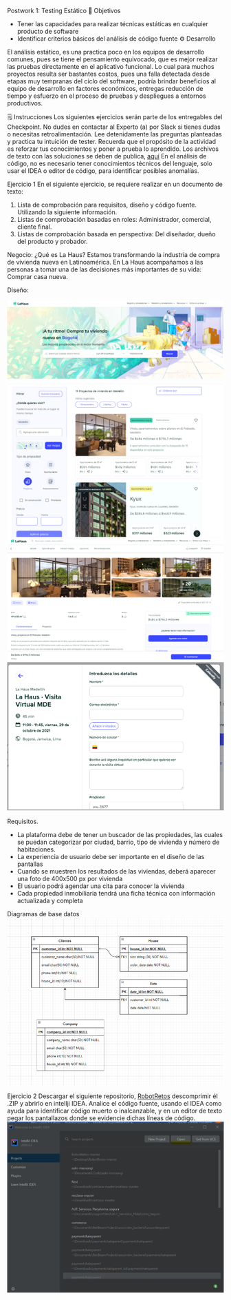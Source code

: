Postwork 1: Testing Estático
🎯 Objetivos
-	Tener las capacidades para realizar técnicas estáticas en cualquier producto de software
-	Identificar criterios básicos del análisis de código fuente
⚙ Desarrollo

El análisis estático, es una practica poco en los equipos de desarrollo comunes, pues se tiene el pensamiento equivocado, que es mejor realizar las pruebas directamente en el aplicativo funcional. 
Lo cual para muchos proyectos resulta ser bastantes costos, pues una falla detectada desde etapas muy tempranas del ciclo del software, podría brindar beneficios al equipo de desarrollo en factores económicos, entregas reducción de tiempo y esfuerzo en el proceso de pruebas y despliegues a entornos productivos.

🗒️ Instrucciones
Los siguientes ejercicios serán parte de los entregables del Checkpoint. No dudes en contactar al Experto (a) por Slack si tienes dudas o necesitas retroalimentación.
Lee detenidamente las preguntas planteadas y practica tu intuición de tester.
Recuerda que el propósito de la actividad es reforzar tus conocimientos y poner a prueba lo aprendido.
Los archivos de texto con las soluciones se deben de publica, [aquí](./Solucion)
En el análisis de código, no es necesario tener conocimientos técnicos del lenguaje, solo usar el IDEA o editor de código, para identificar posibles anomalías. 

Ejercicio 1
En el siguiente ejercicio, se requiere realizar en un documento de texto:
1.	Lista de comprobación para requisitos, diseño y código fuente. Utilizando la siguiente información.
2.	Listas de comprobación basadas en roles: Administrador, comercial, cliente final.
3.	Listas de comprobación basada en perspectiva: Del diseñador, dueño del producto y probador.



Negocio:
¿Qué es La Haus?
Estamos transformando la industria de compra de vivienda nueva en Latinoamérica.
En La Haus acompañamos a las personas a tomar una de las decisiones más importantes de su vida: Comprar casa nueva.

Diseño:

<img src="https://github.com/beduExpert/SW-Testing-Fundamentals-2021/blob/main/Sesion-06/PostWork/assets/postwork_1.png">
<img src="https://github.com/beduExpert/SW-Testing-Fundamentals-2021/blob/main/Sesion-06/PostWork/assets/postwork_2.png">
<img src="https://github.com/beduExpert/SW-Testing-Fundamentals-2021/blob/main/Sesion-06/PostWork/assets/postwork_3.png">

<img src="https://github.com/beduExpert/SW-Testing-Fundamentals-2021/blob/main/Sesion-06/PostWork/assets/postwork_4.png">

Requisitos.
-	La plataforma debe de tener un buscador de las propiedades, las cuales se puedan categorizar por ciudad, barrio, tipo de vivienda y número de habitaciones.
-	La experiencia de usuario debe ser importante en el diseño de las pantallas
-	Cuando se muestren los resultados de las viviendas, deberá aparecer una foto de 400x500 px por vivienda
-	El usuario podrá agendar una cita para conocer la vivienda
-	Cada propiedad inmobiliaria tendrá una ficha técnica con información actualizada y completa


Diagramas de base datos
<img src="https://github.com/beduExpert/SW-Testing-Fundamentals-2021/blob/main/Sesion-06/PostWork/assets/postwork_5.png">



Ejercicio 2
Descargar el siguiente repositorio, [RobotRetos](./) descomprimir él .ZIP  y abrirlo en intellji IDEA. Analice el código fuente, usando el IDEA  como ayuda para identificar código muerto o inalcanzable, y en un editor de texto pegar los pantallazos donde se evidencie dichas líneas de código.
<img src="https://github.com/beduExpert/SW-Testing-Fundamentals-2021/blob/main/Sesion-06/PostWork/assets/postwork_6.png">
